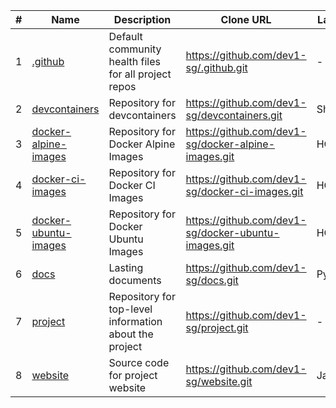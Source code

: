 |#|Name|Description|Clone URL|Language|Topics|Last Push|
|---|---|---|---|---|---|---|
|1|[.github](https://github.com/dev1-sg/.github)|Default community health files for all project repos |https://github.com/dev1-sg/.github.git|-|community-health|2025-07-17T23:16:37+08:00|
|2|[devcontainers](https://github.com/dev1-sg/devcontainers)|Repository for devcontainers|https://github.com/dev1-sg/devcontainers.git|Shell|devcontainers, docker|2025-07-21T17:21:49+08:00|
|3|[docker-alpine-images](https://github.com/dev1-sg/docker-alpine-images)|Repository for Docker Alpine Images|https://github.com/dev1-sg/docker-alpine-images.git|HCL|alpine, docker, testcontainers|2025-07-19T16:05:54+08:00|
|4|[docker-ci-images](https://github.com/dev1-sg/docker-ci-images)|Repository for Docker CI Images|https://github.com/dev1-sg/docker-ci-images.git|HCL|cicd, docker, testcontainers|2025-07-21T14:54:00+08:00|
|5|[docker-ubuntu-images](https://github.com/dev1-sg/docker-ubuntu-images)|Repository for Docker Ubuntu Images|https://github.com/dev1-sg/docker-ubuntu-images.git|HCL|docker, testcontainers, ubuntu|2025-07-19T15:27:32+08:00|
|6|[docs](https://github.com/dev1-sg/docs)|Lasting documents|https://github.com/dev1-sg/docs.git|Python|documentation|2025-07-21T17:53:44+08:00|
|7|[project](https://github.com/dev1-sg/project)|Repository for top-level information about the project|https://github.com/dev1-sg/project.git|-|project|2025-07-17T21:42:06+08:00|
|8|[website](https://github.com/dev1-sg/website)|Source code for project website|https://github.com/dev1-sg/website.git|JavaScript|website|2025-07-10T14:21:30+08:00|

